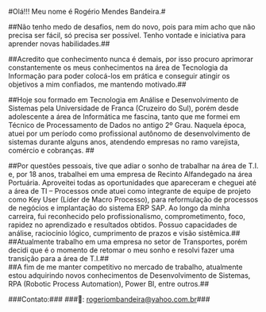#Olá!!! Meu nome é Rogério Mendes Bandeira.#

##Não tenho medo de desafios, nem do novo, pois para mim acho que não precisa ser fácil, só precisa ser possível. Tenho vontade e iniciativa para aprender novas habilidades.##

##Acredito que conhecimento nunca é demais, por isso procuro aprimorar constantemente os meus conhecimentos na área de Tecnologia da Informação para poder colocá-los em prática e conseguir atingir os objetivos a mim confiados, me mantendo motivado.##

##Hoje sou formado em Tecnologia em Análise e Desenvolvimento de Sistemas pela Universidade de Franca (Cruzeiro do Sul), porém desde adolescente a área de Informática me fascina, tanto que me formei em Técnico de Processamento de Dados no antigo 2º Grau. Naquela época, atuei por um período como profissional autônomo de desenvolvimento de sistemas durante alguns anos, atendendo empresas no ramo varejista, comércio e cobranças. ##

##Por questões pessoais, tive que adiar o sonho de trabalhar na área de T.I. e, por 18 anos, trabalhei em uma empresa de Recinto Alfandegado na área Portuária. Aproveitei todas as oportunidades que apareceram e cheguei até a área de TI – Processos onde atuei como integrante de equipe de projeto como Key User (Líder de Macro Processo), para reformulação de processos de negócios e implantação do sistema ERP SAP. Ao longo da minha carreira, fui reconhecido pelo profissionalismo, comprometimento, foco, rapidez no aprendizado e resultados obtidos. Possuo capacidades de análise, raciocínio lógico, cumprimento de prazos e visão sistêmica.##
##Atualmente trabalho em uma empresa no setor de Transportes, porém decidi que é o momento de retomar o meu sonho e resolvi fazer uma transição para a área de T.I.##  
##A fim de me manter competitivo no mercado de trabalho, atualmente estou adquirindo novos conhecimentos de Desenvolvimento de Sistemas, RPA (Robotic Process Automation), Power BI, entre outros.##

###Contato:###
###📩: rogeriombandeira@yahoo.com.br###
